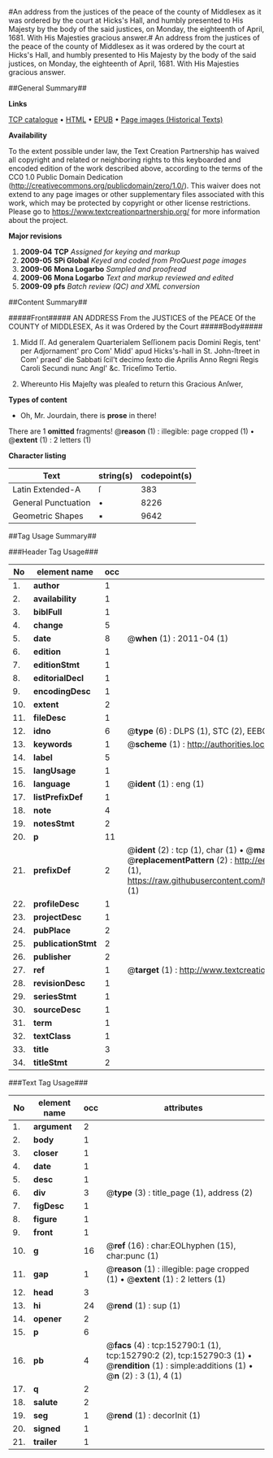 #An address from the justices of the peace of the county of Middlesex as it was ordered by the court at Hicks's Hall, and humbly presented to His Majesty by the body of the said justices, on Monday, the eighteenth of April, 1681. With His Majesties gracious answer.#
An address from the justices of the peace of the county of Middlesex as it was ordered by the court at Hicks's Hall, and humbly presented to His Majesty by the body of the said justices, on Monday, the eighteenth of April, 1681. With His Majesties gracious answer.

##General Summary##

**Links**

[TCP catalogue](http://www.ota.ox.ac.uk/tcp/)  • 
[HTML](http://tei.it.ox.ac.uk/tcp/Texts-HTML/free/A75/A75877.html)  • 
[EPUB](http://tei.it.ox.ac.uk/tcp/Texts-EPUB/free/A75/A75877.epub) • 
[Page images (Historical Texts)](https://historicaltexts.jisc.ac.uk/eebo-99895439e)

**Availability**

To the extent possible under law, the Text Creation Partnership has waived all copyright and related or neighboring rights to this keyboarded and encoded edition of the work described above, according to the terms of the CC0 1.0 Public Domain Dedication (http://creativecommons.org/publicdomain/zero/1.0/). This waiver does not extend to any page images or other supplementary files associated with this work, which may be protected by copyright or other license restrictions. Please go to https://www.textcreationpartnership.org/ for more information about the project.

**Major revisions**

1. __2009-04__ __TCP__ *Assigned for keying and markup*
1. __2009-05__ __SPi Global__ *Keyed and coded from ProQuest page images*
1. __2009-06__ __Mona Logarbo__ *Sampled and proofread*
1. __2009-06__ __Mona Logarbo__ *Text and markup reviewed and edited*
1. __2009-09__ __pfs__ *Batch review (QC) and XML conversion*

##Content Summary##

#####Front#####
AN ADDRESS From the JUSTICES of the PEACE Of the COUNTY of MIDDLESEX, As it was Ordered by the Court
#####Body#####

1. Midd ſſ. Ad generalem Quarterialem Seſſionem pacis Domini Regis, tent' per Adjornament' pro Com' Midd' apud Hicks's-hall in St. John-ſtreet in Com' praed' die Sabbati ſcil't decimo ſexto die Aprilis Anno Regni Regis Caroli Secundi nunc Angl' &c. Triceſimo Tertio.

1. Whereunto His Majeſty was pleaſed to return this Gracious Anſwer,

**Types of content**

  * Oh, Mr. Jourdain, there is **prose** in there!

There are 1 **omitted** fragments! 
 @__reason__ (1) : illegible: page cropped (1)  •  @__extent__ (1) : 2 letters (1)

**Character listing**


|Text|string(s)|codepoint(s)|
|---|---|---|
|Latin Extended-A|ſ|383|
|General Punctuation|•|8226|
|Geometric Shapes|▪|9642|

##Tag Usage Summary##

###Header Tag Usage###

|No|element name|occ|attributes|
|---|---|---|---|
|1.|__author__|1||
|2.|__availability__|1||
|3.|__biblFull__|1||
|4.|__change__|5||
|5.|__date__|8| @__when__ (1) : 2011-04 (1)|
|6.|__edition__|1||
|7.|__editionStmt__|1||
|8.|__editorialDecl__|1||
|9.|__encodingDesc__|1||
|10.|__extent__|2||
|11.|__fileDesc__|1||
|12.|__idno__|6| @__type__ (6) : DLPS (1), STC (2), EEBO-CITATION (1), PROQUEST (1), VID (1)|
|13.|__keywords__|1| @__scheme__ (1) : http://authorities.loc.gov/ (1)|
|14.|__label__|5||
|15.|__langUsage__|1||
|16.|__language__|1| @__ident__ (1) : eng (1)|
|17.|__listPrefixDef__|1||
|18.|__note__|4||
|19.|__notesStmt__|2||
|20.|__p__|11||
|21.|__prefixDef__|2| @__ident__ (2) : tcp (1), char (1)  •  @__matchPattern__ (2) : ([0-9\-]+):([0-9IVX]+) (1), (.+) (1)  •  @__replacementPattern__ (2) : http://eebo.chadwyck.com/downloadtiff?vid=$1&page=$2 (1), https://raw.githubusercontent.com/textcreationpartnership/Texts/master/tcpchars.xml#$1 (1)|
|22.|__profileDesc__|1||
|23.|__projectDesc__|1||
|24.|__pubPlace__|2||
|25.|__publicationStmt__|2||
|26.|__publisher__|2||
|27.|__ref__|1| @__target__ (1) : http://www.textcreationpartnership.org/docs/. (1)|
|28.|__revisionDesc__|1||
|29.|__seriesStmt__|1||
|30.|__sourceDesc__|1||
|31.|__term__|1||
|32.|__textClass__|1||
|33.|__title__|3||
|34.|__titleStmt__|2||


###Text Tag Usage###

|No|element name|occ|attributes|
|---|---|---|---|
|1.|__argument__|2||
|2.|__body__|1||
|3.|__closer__|1||
|4.|__date__|1||
|5.|__desc__|1||
|6.|__div__|3| @__type__ (3) : title_page (1), address (2)|
|7.|__figDesc__|1||
|8.|__figure__|1||
|9.|__front__|1||
|10.|__g__|16| @__ref__ (16) : char:EOLhyphen (15), char:punc (1)|
|11.|__gap__|1| @__reason__ (1) : illegible: page cropped (1)  •  @__extent__ (1) : 2 letters (1)|
|12.|__head__|3||
|13.|__hi__|24| @__rend__ (1) : sup (1)|
|14.|__opener__|2||
|15.|__p__|6||
|16.|__pb__|4| @__facs__ (4) : tcp:152790:1 (1), tcp:152790:2 (2), tcp:152790:3 (1)  •  @__rendition__ (1) : simple:additions (1)  •  @__n__ (2) : 3 (1), 4 (1)|
|17.|__q__|2||
|18.|__salute__|2||
|19.|__seg__|1| @__rend__ (1) : decorInit (1)|
|20.|__signed__|1||
|21.|__trailer__|1||
